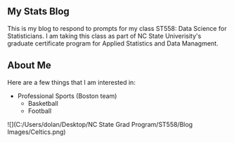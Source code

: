 ## My Stats Blog
This is my blog to respond to prompts for my class ST558: Data Science for Statisticians. I am taking this class as part of NC State Univerisity's graduate certificate program for Applied Statistics and Data Managment.

## About Me
Here are a few things that I am interested in:
* Professional Sports (Boston team)  
    + Basketball
    + Football


![](C:/Users/dolan/Desktop/NC State Grad Program/ST558/Blog Images/Celtics.png)
